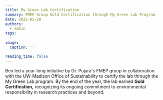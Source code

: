 ```yaml
---
title: My Green Lab Certification
summary: FMEP Group Gold Certification through My Green Lab Program
date: 2025-05-20
authors:
  - admin
tags:
  -
image:
  caption: ''

reading_time: false
---
```


Ben led a year-long initiative by Dr. Pujara's FMEP group in collaboration with the UW-Madison Office of Sustainability to certify the lab through the My Green Lab program.  By the end of the year, the lab earned **Gold Certification,** recognizing its ongoing commitment to environmental responsibility in research practices and beyond.